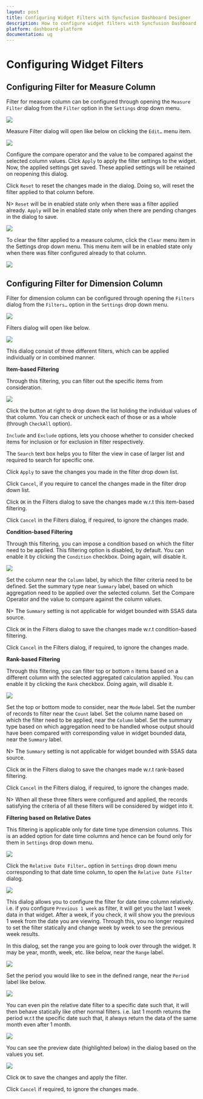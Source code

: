 ```yaml
---
layout: post
title: Configuring Widget Filters with Syncfusion Dashboard Designer
description: How to configure widget filters with Syncfusion Dashboard Designer
platform: dashboard-platform
documentation: ug
---
```


# Configuring Widget Filters

## Configuring Filter for Measure Column

   Filter for measure column can be configured through opening the `Measure Filter` dialog from the `Filter` option in the `Settings` drop down menu.

   ![](images/configuringfilterformeasurecolumn_valuesfilter.png)

   Measure Filter dialog will open like below on clicking the `Edit…` menu item.

   ![](images/configuringfilterformeasurecolumn_measurefilter.png)

   Configure the compare operator and the value to be compared against the selected column values. Click `Apply` to apply the filter settings to the widget. Now, the applied settings get saved. These applied settings will be retained on reopening this dialog.

   Click `Reset` to reset the changes made in the dialog. Doing so, will reset the filter applied to that column before.

   N> `Reset` will be in enabled state only when there was a filter applied already. `Apply` will be in enabled state only when there are pending changes in the dialog to save. 

   ![](images/configuringfilterformeasurecolumn_reseticon.png)

   To clear the filter applied to a measure column, click the `Clear` menu item in the Settings drop down menu. This menu item will be in enabled state only when there was filter configured already to that column.

   ![](images/configuringfilterformeasurecolumn_clearfilter.png)


## Configuring Filter for Dimension Column

   Filter for dimension column can be configured through opening the `Filters` dialog from the `Filters…` option in the `Settings` drop down menu.

   ![](images/configuringfilterfordimensioncolumn_columnsfilter.png)

   Filters dialog will open like below.

   ![](images/configuringfilterfordimensioncolumn_filterwizard.png)

   This dialog consist of three different filters, which can be applied individually or in combined manner.

   **Item-based Filtering**

   Through this filtering, you can filter out the specific items from consideration.

   ![](images/configuringfilterfordimensioncolumn_allowfiltering.png)

   Click the button at right to drop down the list holding the individual values of that column. You can check or uncheck each of those or as a whole (through `CheckAll` option). 

   `Include` and `Exclude` options, lets you choose whether to consider checked items for inclusion or for exclusion in filter respectively.

   The `Search` text box helps you to filter the view in case of larger list and required to search for specific one.

   Click `Apply` to save the changes you made in the filter drop down list.

   Click `Cancel`, if you require to cancel the changes made in the filter drop down list.

   Click `OK` in the Filters dialog to save the changes made w.r.t this item-based filtering.

   Click `Cancel` in the Filters dialog, if required, to ignore the changes made.

   **Condition-based Filtering**

   Through this filtering, you can impose a condition based on which the filter need to be applied. This filtering option is disabled, by default. You can enable it by clicking the `Condition` checkbox. Doing again, will disable it.

   ![](images/configuringfilterfordimensioncolumn_condition.png)

   Set the column near the `Column` label, by which the filter criteria need to be defined. Set the summary type near `Summary` label, based on which aggregation need to be applied over the selected column. Set the Compare Operator and the value to compare against the column values.

   N> The `Summary` setting is not applicable for widget bounded with SSAS data source.

   Click `OK` in the Filters dialog to save the changes made w.r.t condition-based filtering.

   Click `Cancel` in the Filters dialog, if required, to ignore the changes made.

   **Rank-based Filtering**

   Through this filtering, you can filter top or bottom `n` items based on a different column with the selected aggregated calculation applied. You can enable it by clicking the `Rank` checkbox. Doing again, will disable it.

   ![](images/configuringfilterfordimensioncolumn_rank.png)

   Set the top or bottom mode to consider, near the `Mode` label. Set the number of records to filter near the `Count` label. Set the column name based on which the filter need to be applied, near the `Column` label. Set the summary type based on which aggregation need to be handled whose output should have been compared with corresponding value in widget bounded data, near the `Summary` label.

   N> The `Summary` setting is not applicable for widget bounded with SSAS data source.

   Click `OK` in the Filters dialog to save the changes made w.r.t rank-based filtering.

   Click `Cancel` in the Filters dialog, if required, to ignore the changes made.

   N> When all these three filters were configured and applied, the records satisfying the criteria of all these filters will be considered by widget into it.

   **Filtering based on Relative Dates**

   This filtering is applicable only for date time type dimension columns. This is an added option for date time columns and hence can be found only for them in `Settings` drop down menu.

   ![](images/configuringfilterfordimensioncolumn_relativedatefilter.png)

   Click the `Relative Date Filter…` option in `Settings` drop down menu corresponding to that date time column, to open the `Relative Date Filter` dialog.

   ![](images/configuringfilterfordimensioncolumn_relativedatefilterwizard.png)

   This dialog allows you to configure the filter for date time column relatively. i.e. if you configure `Previous 1 week` as filter, it will get you the last 1 week data in that widget. After a week, if you check, it will show you the previous 1 week from the date you are viewing. Through this, you no longer required to set the filter statically and change week by week to see the previous week results.

   In this dialog, set the range you are going to look over through the widget. It may be year, month, week, etc. like below, near the `Range` label.

   ![](images/configuringfilterfordimensioncolumn_range.png)

   Set the period you would like to see in the defined range, near the `Period` label like below.

   ![](images/configuringfilterfordimensioncolumn_period.png)

   You can even pin the relative date filter to a specific date such that, it will then behave statically like other normal filters. i.e. last 1 month returns the period w.r.t the specific date such that, it always return the data of the same month even after 1 month.

   ![](images/configuringfilterfordimensioncolumn_specificdate.png)

   You can see the preview date (highlighted below) in the dialog based on the values you set.

   ![](images/configuringfilterfordimensioncolumn_previewdate.png)

   Click `OK` to save the changes and apply the filter.

   Click `Cancel` if required, to ignore the changes made.




